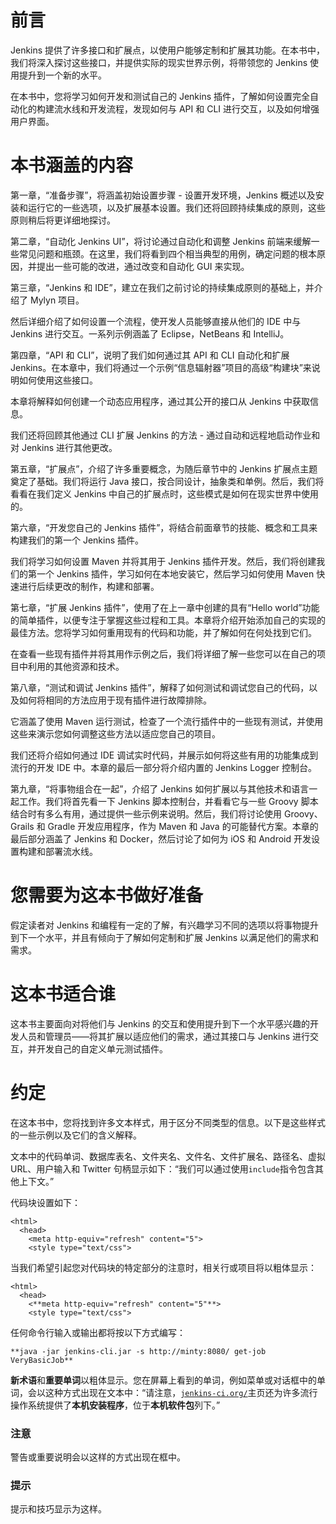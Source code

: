 # 前言

Jenkins 提供了许多接口和扩展点，以使用户能够定制和扩展其功能。在本书中，我们将深入探讨这些接口，并提供实际的现实世界示例，将带领您的 Jenkins 使用提升到一个新的水平。

在本书中，您将学习如何开发和测试自己的 Jenkins 插件，了解如何设置完全自动化的构建流水线和开发流程，发现如何与 API 和 CLI 进行交互，以及如何增强用户界面。

# 本书涵盖的内容

第一章，“准备步骤”，将涵盖初始设置步骤 - 设置开发环境，Jenkins 概述以及安装和运行它的一些选项，以及扩展基本设置。我们还将回顾持续集成的原则，这些原则稍后将更详细地探讨。

第二章，“自动化 Jenkins UI”，将讨论通过自动化和调整 Jenkins 前端来缓解一些常见问题和瓶颈。在这里，我们将看到四个相当典型的用例，确定问题的根本原因，并提出一些可能的改进，通过改变和自动化 GUI 来实现。

第三章，“Jenkins 和 IDE”，建立在我们之前讨论的持续集成原则的基础上，并介绍了 Mylyn 项目。

然后详细介绍了如何设置一个流程，使开发人员能够直接从他们的 IDE 中与 Jenkins 进行交互。一系列示例涵盖了 Eclipse，NetBeans 和 IntelliJ。

第四章，“API 和 CLI”，说明了我们如何通过其 API 和 CLI 自动化和扩展 Jenkins。在本章中，我们将通过一个示例“信息辐射器”项目的高级“构建块”来说明如何使用这些接口。

本章将解释如何创建一个动态应用程序，通过其公开的接口从 Jenkins 中获取信息。

我们还将回顾其他通过 CLI 扩展 Jenkins 的方法 - 通过自动和远程地启动作业和对 Jenkins 进行其他更改。

第五章，“扩展点”，介绍了许多重要概念，为随后章节中的 Jenkins 扩展点主题奠定了基础。我们将运行 Java 接口，按合同设计，抽象类和单例。然后，我们将看看在我们定义 Jenkins 中自己的扩展点时，这些模式是如何在现实世界中使用的。

第六章，“开发您自己的 Jenkins 插件”，将结合前面章节的技能、概念和工具来构建我们的第一个 Jenkins 插件。

我们将学习如何设置 Maven 并将其用于 Jenkins 插件开发。然后，我们将创建我们的第一个 Jenkins 插件，学习如何在本地安装它，然后学习如何使用 Maven 快速进行后续更改的制作，构建和部署。

第七章，“扩展 Jenkins 插件”，使用了在上一章中创建的具有“Hello world”功能的简单插件，以便专注于掌握这些过程和工具。本章将介绍开始添加自己的实现的最佳方法。您将学习如何重用现有的代码和功能，并了解如何在何处找到它们。

在查看一些现有插件并将其用作示例之后，我们将详细了解一些您可以在自己的项目中利用的其他资源和技术。

第八章，“测试和调试 Jenkins 插件”，解释了如何测试和调试您自己的代码，以及如何将相同的方法应用于现有插件进行故障排除。

它涵盖了使用 Maven 运行测试，检查了一个流行插件中的一些现有测试，并使用这些来演示您如何调整这些方法以适应您自己的项目。

我们还将介绍如何通过 IDE 调试实时代码，并展示如何将这些有用的功能集成到流行的开发 IDE 中。本章的最后一部分将介绍内置的 Jenkins Logger 控制台。

第九章，“将事物组合在一起”，介绍了 Jenkins 如何扩展以与其他技术和语言一起工作。我们将首先看一下 Jenkins 脚本控制台，并看看它与一些 Groovy 脚本结合时有多么有用，通过提供一些示例来说明。然后，我们将讨论使用 Groovy、Grails 和 Gradle 开发应用程序，作为 Maven 和 Java 的可能替代方案。本章的最后部分涵盖了 Jenkins 和 Docker，然后讨论了如何为 iOS 和 Android 开发设置构建和部署流水线。

# 您需要为这本书做好准备

假定读者对 Jenkins 和编程有一定的了解，有兴趣学习不同的选项以将事物提升到下一个水平，并且有倾向于了解如何定制和扩展 Jenkins 以满足他们的需求和需求。

# 这本书适合谁

这本书主要面向对将他们与 Jenkins 的交互和使用提升到下一个水平感兴趣的开发人员和管理员——将其扩展以适应他们的需求，通过其接口与 Jenkins 进行交互，并开发自己的自定义单元测试插件。

# 约定

在这本书中，您将找到许多文本样式，用于区分不同类型的信息。以下是这些样式的一些示例以及它们的含义解释。

文本中的代码单词、数据库表名、文件夹名、文件名、文件扩展名、路径名、虚拟 URL、用户输入和 Twitter 句柄显示如下：“我们可以通过使用`include`指令包含其他上下文。”

代码块设置如下：

```
<html>
  <head>
    <meta http-equiv="refresh" content="5">
    <style type="text/css">
```

当我们希望引起您对代码块的特定部分的注意时，相关行或项目将以粗体显示：

```
<html>
  <head>
    <**meta http-equiv="refresh" content="5"**>
    <style type="text/css">
```

任何命令行输入或输出都将按以下方式编写：

```
**java -jar jenkins-cli.jar -s http://minty:8080/ get-job VeryBasicJob**

```

**新术语**和**重要单词**以粗体显示。您在屏幕上看到的单词，例如菜单或对话框中的单词，会以这种方式出现在文本中：“请注意，[`jenkins-ci.org/`](http://jenkins-ci.org/)主页还为许多流行操作系统提供了**本机安装程序**，位于**本机软件包**列下。”

### 注意

警告或重要说明会以这样的方式出现在框中。

### 提示

提示和技巧显示为这样。
